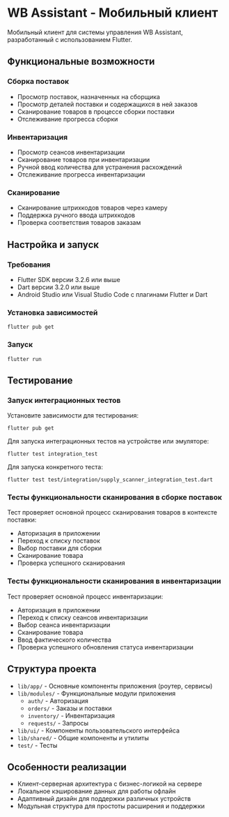# WB Assistant - Мобильный клиент

Мобильный клиент для системы управления WB Assistant, разработанный с использованием Flutter.

## Функциональные возможности

### Сборка поставок
- Просмотр поставок, назначенных на сборщика
- Просмотр деталей поставки и содержащихся в ней заказов
- Сканирование товаров в процессе сборки поставки
- Отслеживание прогресса сборки

### Инвентаризация
- Просмотр сеансов инвентаризации
- Сканирование товаров при инвентаризации
- Ручной ввод количества для устранения расхождений
- Отслеживание прогресса инвентаризации

### Сканирование
- Сканирование штрихкодов товаров через камеру
- Поддержка ручного ввода штрихкодов
- Проверка соответствия товаров заказам

## Настройка и запуск

### Требования
- Flutter SDK версии 3.2.6 или выше
- Dart версии 3.2.0 или выше
- Android Studio или Visual Studio Code с плагинами Flutter и Dart

### Установка зависимостей
```
flutter pub get
```

### Запуск
```
flutter run
```

## Тестирование

### Запуск интеграционных тестов

Установите зависимости для тестирования:
```
flutter pub get
```

Для запуска интеграционных тестов на устройстве или эмуляторе:
```
flutter test integration_test
```

Для запуска конкретного теста:
```
flutter test test/integration/supply_scanner_integration_test.dart
```

### Тесты функциональности сканирования в сборке поставок
Тест проверяет основной процесс сканирования товаров в контексте поставки:
- Авторизация в приложении
- Переход к списку поставок
- Выбор поставки для сборки
- Сканирование товара
- Проверка успешного сканирования

### Тесты функциональности сканирования в инвентаризации
Тест проверяет основной процесс инвентаризации:
- Авторизация в приложении
- Переход к списку сеансов инвентаризации
- Выбор сеанса инвентаризации
- Сканирование товара
- Ввод фактического количества
- Проверка успешного обновления статуса инвентаризации

## Структура проекта

- `lib/app/` - Основные компоненты приложения (роутер, сервисы)
- `lib/modules/` - Функциональные модули приложения
  - `auth/` - Авторизация
  - `orders/` - Заказы и поставки
  - `inventory/` - Инвентаризация
  - `requests/` - Запросы
- `lib/ui/` - Компоненты пользовательского интерфейса
- `lib/shared/` - Общие компоненты и утилиты
- `test/` - Тесты

## Особенности реализации

- Клиент-серверная архитектура с бизнес-логикой на сервере
- Локальное кэширование данных для работы офлайн
- Адаптивный дизайн для поддержки различных устройств
- Модульная структура для простоты расширения и поддержки
